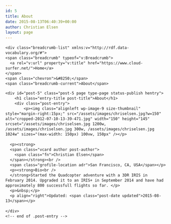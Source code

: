 ```yaml
---
id: 5
title: About
date: 2015-08-13T06:40:39+00:00
author: Christian Elsen
layout: page
---
```

<div id="content" class="grid col-620" role="main">

	<div class="breadcrumb-list" xmlns:v="http://rdf.data-vocabulary.org/#">
    <span class="breadcrumb" typeof="v:Breadcrumb">
      <a rel="v:url" property="v:title" href="https://www.cloud-surfer.net/">Home</a>
    </span>
    <span class="chevron">&#8250;</span>
    <span class="breadcrumb-current">About</span>
  </div>

	<div id="post-5" class="post-5 page type-page status-publish hentry">
		<h1 class="entry-title post-title">About</h1>
		<div class="post-entry">
			<p><img class="alignleft wp-image-9 size-thumbnail" style="margin-right:15px;" src="/assets/images/chriselsen.jpg?w=150" alt="cropped-2012-07-10-13-39-471.jpg" width="150" height="145" srcset="/assets/images/chriselsen.jpg 1200w, /assets/images/chriselsen.jpg 300w, /assets/images/chriselsen.jpg 1024w" sizes="(max-width: 150px) 100vw, 150px" /></p>

      <p><strong>
      <span class="vcard author post-author">
        <span class="fn">Christian Elsen</span>
      </span></strong><br />
      <span class="grofile-location adr">San Francisco, CA, USA</span></p>
      <p><strong>Bio<br />
      </strong>Started the Quadcopter adventure with a 3DR IRIS in February 2014. Upgraded it to an IRIS+ in September 2014 and have had approximately 800 successfull flights so far. </p>
      <p>&nbsp;</p>
      <p align="right">Updated: <span class="post-date updated">2015-08-13</span></p>

    </div>
    <!-- end of .post-entry -->
  </div><!-- end of #post-5 -->
</div><!-- end of #content -->
